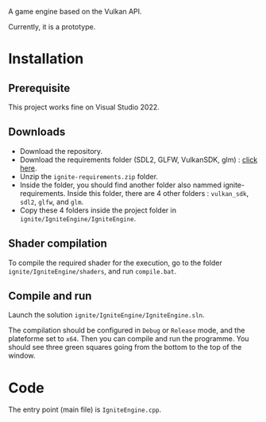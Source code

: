A game engine based on the Vulkan API.

Currently, it is a prototype.

# Installation
## Prerequisite
This project works fine on Visual Studio 2022.

## Downloads
- Download the repository.
- Download the requirements folder (SDL2, GLFW, VulkanSDK, glm) : [click here](https://drive.google.com/file/d/1G_dTxdZMHsAh9MIEBODRKlwur1_edhG3/view?usp=share_link).
- Unzip the `ignite-requirements.zip` folder.
- Inside the folder, you should find another folder also nammed ignite-requirements. Inside this folder, there are 4 other folders : `vulkan_sdk`, `sdl2`, `glfw`, and `glm`.
- Copy these 4 folders inside the project folder in `ignite/IgniteEngine/IgniteEngine`.

## Shader compilation
To compile the required shader for the execution, go to the folder `ignite/IgniteEngine/shaders`, and run `compile.bat`.

## Compile and run
Launch the solution `ignite/IgniteEngine/IgniteEngine.sln`.

The compilation should be configured in `Debug` or `Release` mode, and the plateforme set to `x64`. Then you can compile and run the programme. You should see three green squares going from the bottom to the top of the window.

# Code
The entry point (main file) is `IgniteEngine.cpp`.